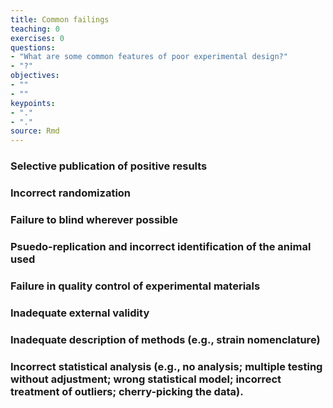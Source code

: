 ```yaml
---
title: Common failings
teaching: 0
exercises: 0
questions:
- "What are some common features of poor experimental design?"
- "?"
objectives:
- ""
- ""
keypoints:
- "."
- "."
source: Rmd
---
```




### Selective publication of positive results
### Incorrect randomization
### Failure to blind wherever possible
### Psuedo-replication and incorrect identification of the animal used
### Failure in quality control of experimental materials
### Inadequate external validity
### Inadequate description of methods (e.g., strain nomenclature)
### Incorrect statistical analysis (e.g., no analysis; multiple testing without adjustment; wrong statistical model; incorrect treatment of outliers; cherry-picking the data).
